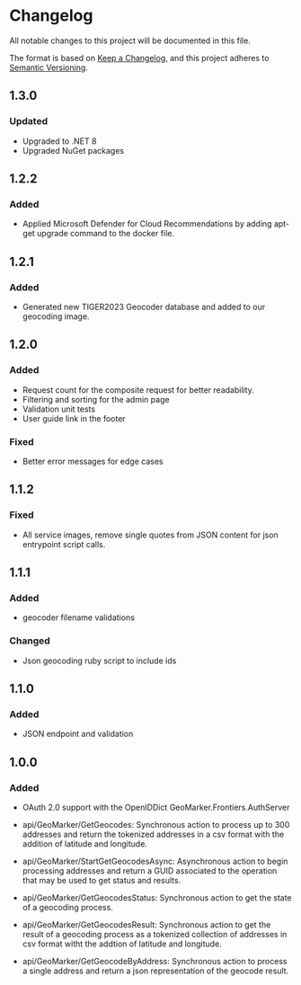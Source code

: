 # Changelog

All notable changes to this project will be documented in this file.

The format is based on [Keep a Changelog](https://keepachangelog.com/en/1.0.0/),
and this project adheres to [Semantic Versioning](https://semver.org/spec/v2.0.0.html).

## 1.3.0

### Updated

- Upgraded to .NET 8
- Upgraded NuGet packages

## 1.2.2

### Added

- Applied Microsoft Defender for Cloud Recommendations by adding apt-get upgrade command to the docker file.

## 1.2.1

### Added

- Generated new TIGER2023 Geocoder database and added to our geocoding image. 

## 1.2.0

### Added

- Request count for the composite request for better readability.
- Filtering and sorting for the admin page
- Validation unit tests
- User guide link in the footer

### Fixed
- Better error messages for edge cases

## 1.1.2

### Fixed

- All service images, remove single quotes from JSON content for json entrypoint script calls. 

## 1.1.1

### Added

- geocoder filename validations

### Changed

- Json geocoding ruby script to include ids

## 1.1.0

### Added 

- JSON endpoint and validation

## 1.0.0

### Added

- OAuth 2.0 support with the OpenIDDict GeoMarker.Frontiers.AuthServer

- api/GeoMarker/GetGeocodes: Synchronous action to process up to 300 addresses and return the tokenized addresses in a csv format with the addition of latitude and longitude.

- api/GeoMarker/StartGetGeocodesAsync: Asynchronous action to begin processing addresses and return a GUID associated to the operation that may be used to get status and results.

- api/GeoMarker/GetGeocodesStatus: Synchronous action to get the state of a geocoding process.

- api/GeoMarker/GetGeocodesResult: Synchronous action to get the result of a geocoding process as a tokenized collection of addresses in csv format witht the addtion of latitude and longitude.

- api/GeoMarker/GetGeocodeByAddress: Synchronous action to process a single address and return a json representation of the geocode result.
